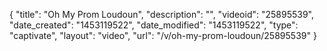 {
    "title": "Oh My Prom Loudoun",
    "description": "",
    "videoid": "25895539",
    "date_created": "1453119522",
    "date_modified": "1453119522",
    "type": "captivate",
    "layout": "video",
    "url": "\/v\/oh-my-prom-loudoun\/25895539"
}